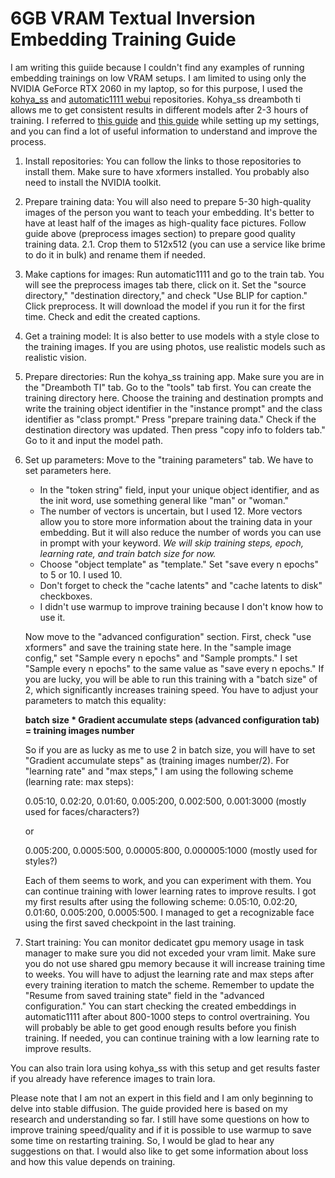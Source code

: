 # 6GB VRAM Textual Inversion Embedding Training Guide

   I am writing this guiide because I couldn't find any examples of running embedding trainings on low VRAM setups. I am limited to using only the NVIDIA GeForce RTX 2060 in my laptop, so for this purpose, I used the [kohya_ss](https://github.com/bmaltais/kohya_ss) and [automatic1111 webui](https://github.com/AUTOMATIC1111/stable-diffusion-webui) repositories. Kohya_ss dreamboth ti allows me to get consistent results in different models after 2-3 hours of training. I referred to [this guide](https://www.reddit.com/r/StableDiffusion/comments/zxkukk/detailed_guide_on_training_embeddings_on_a/?utm_source=share&utm_medium=android_app&utm_name=androidcss&utm_term=1&utm_content=share_button) and [this guide](https://docs.google.com/document/u/0/d/1JvlM0phnok4pghVBAMsMq_-Z18_ip_GXvHYE0mITdFE/mobilebasic) while setting up my settings, and you can find a lot of useful information to understand and improve the process.

1. Install repositories: You can follow the links to those repositories to install them. Make sure to have xformers installed. You probably also need to install the NVIDIA toolkit.

2. Prepare training data: You will also need to prepare 5-30 high-quality images of the person you want to teach your embedding. It's better to have at least half of the images as high-quality face pictures. Follow guide above (preprocess images section) to prepare good quality training data.
   2.1. Crop them to 512x512 (you can use a service like brime to do it in bulk) and rename them if needed.

3. Make captions for images: Run automatic1111 and go to the train tab. You will see the preprocess images tab there, click on it. Set the "source directory," "destination directory," and check "Use BLIP for caption." Click preprocess. It will download the model if you run it for the first time. Check and edit the created captions.

4. Get a training model: It is also better to use models with a style close to the training images. If you are using photos, use realistic models such as realistic vision.

5. Prepare directories: Run the kohya_ss training app. Make sure you are in the "Dreamboth TI" tab. Go to the "tools" tab first. You can create the training directory here. Choose the training and destination prompts and write the training object identifier in the "instance prompt" and the class identifier as "class prompt." Press "prepare training data." Check if the destination directory was updated. Then press "copy info to folders tab." Go to it and input the model path.

6. Set up parameters: Move to the "training parameters" tab. We have to set parameters here.

   - In the "token string" field, input your unique object identifier, and as the init word, use something general like "man" or "woman." 
   - The number of vectors is uncertain, but I used 12. More vectors allow you to store more information about the training data in your embedding. But it will also reduce the number of words you can use in prompt with your keyword.
   *We will skip training steps, epoch, learning rate, and train batch size for now.*
   - Choose "object template" as "template." Set "save every n epochs" to 5 or 10. I used 10.
   - Don't forget to check the "cache latents" and "cache latents to disk" checkboxes.
   - I didn't use warmup to improve training because I don't know how to use it.
   
   Now move to the "advanced configuration" section. First, check "use xformers" and save the training state here. In the "sample image config," set "Sample every n epochs" and "Sample prompts." I set "Sample every n epochs" to the same value as "save every n epochs."
   If you are lucky, you will be able to run this training with a "batch size" of 2, which significantly increases training speed. You have to adjust your parameters to match this equality:
   
   **batch size * Gradient accumulate steps (advanced configuration tab) = training images number**

   So if you are as lucky as me to use 2 in batch size, you will have to set "Gradient accumulate steps" as (training images number/2).
   For "learning rate" and "max steps," I am using the following scheme (learning rate: max steps):
   
   0.05:10, 0.02:20, 0.01:60, 0.005:200, 0.002:500, 0.001:3000 (mostly used for faces/characters?)
   
   or
   
   0.005:200, 0.0005:500, 0.00005:800, 0.000005:1000 (mostly used for styles?)
   
   Each of them seems to work, and you can experiment with them. You can continue training with lower learning rates to improve results. I got my first results after using the following scheme: 0.05:10, 0.02:20, 0.01:60, 0.005:200, 0.0005:500. I managed to get a recognizable face using the first saved checkpoint in the last training.
   
7. Start training: You can monitor dedicatet gpu memory usage in task manager to make sure you did not exceded your vram limit. Make sure you do not use shared gpu memory because it will increase training time to weeks. You will have to adjust the learning rate and max steps after every training iteration to match the scheme. Remember to update the "Resume from saved training state" field in the "advanced configuration." You can start checking the created embeddings in automatic1111 after about 800-1000 steps to control overtraining. You will probably be able to get good enough results before you finish training. If needed, you can continue training with a low learning rate to improve results.


You can also train lora using kohya_ss with this setup and get results faster if you already have reference images to train lora.
   
Please note that I am not an expert in this field and I am only beginning to delve into stable diffusion. The guide provided here is based on my research and understanding so far. I still have some questions on how to improve training speed/quality and if it is possible to use warmup to save some time on restarting training. So, I would be glad to hear any suggestions on that. I would also like to get some information about loss and how this value depends on training.
